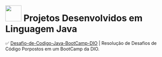 #  <img src="https://hermes.dio.me/skills/9d9ca366-ab09-4b4c-be29-d84e66527df4.png" height="50"> Projetos Desenvolvidos em Linguagem Java

✅ [Desafio-de-Codigo-Java-BootCamp-DIO](https://github.com/dacruzfe/ProjetosJava/tree/main/Desafio-de-Codigo-Java-BootCamp-DIO) | Resolução de Desafios de Código Porpostos em um BootCamp da DIO.

